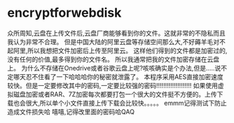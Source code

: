 # encryptforwebdisk
众所周知,云盘在上传文件后,云盘厂商能够看到你的文件。这就非常的不隐私而且我认为非常不合理。
但是中国大陆的阿里云盘等存储空间那么大,不好薅羊毛对不起阿里,所以我想把文件加密后上传至阿里云。
这样他们得到的文件都是加密过的,没有任何的价值,最多得到你的文件名。
所以我通常把我的文件加密存储在云盘上。
为什么不存储在Onedrive或者谷歌云盘上呢?咳咳确实是个办法,但是.....说不定哪天忍不住看了一下哈哈哈你的秘密就泄露了。
本程序采用AES直接加密速度较快。但是一定要修改其中的密码,一定要比较强的密码!!!!!!!!!!!!!!!!!!!!
如果使用虚拟磁盘加密或者RAR、7Z加密每次都要打包一个很大的文件挺不方便的。上传下载也会很大,所以单个小文件直接上传下载会比较快。。。。。
emmm记得测试下防止造成文件损失哈
嘻嘻,记得改里面的密码哈QAQ
